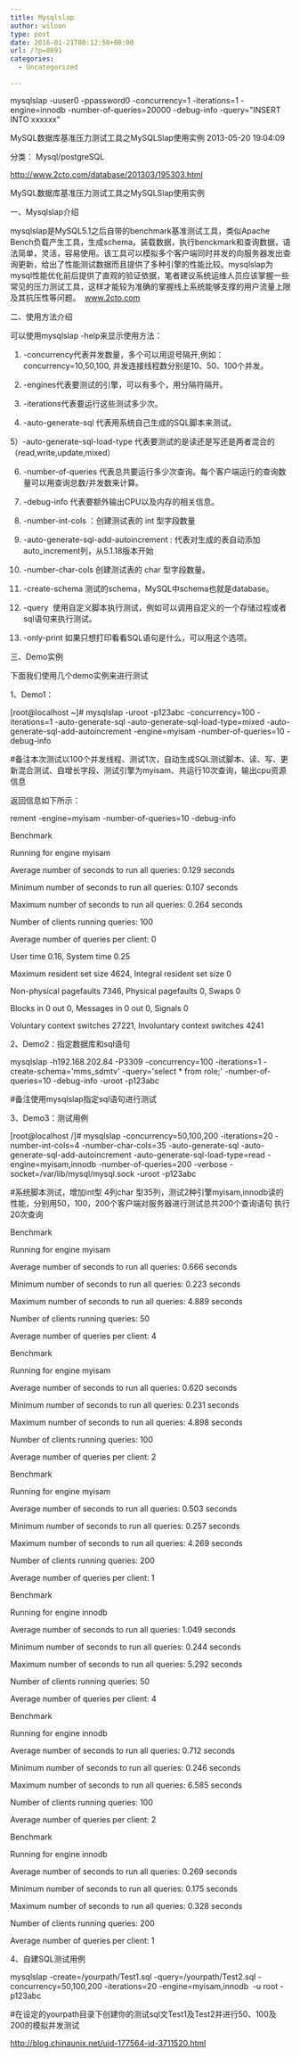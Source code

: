 ```yaml
---
title: Mysqlslap
author: wiloon
type: post
date: 2016-01-21T00:12:50+00:00
url: /?p=8691
categories:
  - Uncategorized

---
```

mysqlslap -uuser0 -ppassword0 -concurrency=1 -iterations=1 -engine=innodb -number-of-queries=20000 -debug-info -query="INSERT INTO xxxxxx"



MySQL数据库基准压力测试工具之MySQLSlap使用实例 2013-05-20 19:04:09
  
分类： Mysql/postgreSQL
  
http://www.2cto.com/database/201303/195303.html

MySQL数据库基准压力测试工具之MySQLSlap使用实例

一、Mysqlslap介绍
  
mysqlslap是MySQL5.1之后自带的benchmark基准测试工具，类似Apache Bench负载产生工具，生成schema，装载数据，执行benckmark和查询数据，语法简单，灵活，容易使用。该工具可以模拟多个客户端同时并发的向服务器发出查询更新，给出了性能测试数据而且提供了多种引擎的性能比较。mysqlslap为mysql性能优化前后提供了直观的验证依据，笔者建议系统运维人员应该掌握一些常见的压力测试工具，这样才能较为准确的掌握线上系统能够支撑的用户流量上限及其抗压性等问题。  www.2cto.com
  
二、使用方法介绍
  
可以使用mysqlslap -help来显示使用方法：
  
1) -concurrency代表并发数量，多个可以用逗号隔开,例如：concurrency=10,50,100, 并发连接线程数分别是10、50、100个并发。
  
2) -engines代表要测试的引擎，可以有多个，用分隔符隔开。
  
3) -iterations代表要运行这些测试多少次。
  
4) -auto-generate-sql 代表用系统自己生成的SQL脚本来测试。
  
5）-auto-generate-sql-load-type 代表要测试的是读还是写还是两者混合的（read,write,update,mixed）
  
6) -number-of-queries 代表总共要运行多少次查询。每个客户端运行的查询数量可以用查询总数/并发数来计算。
  
7) -debug-info 代表要额外输出CPU以及内存的相关信息。
  
8) -number-int-cols ：创建测试表的 int 型字段数量
  
9) -auto-generate-sql-add-autoincrement : 代表对生成的表自动添加auto_increment列，从5.1.18版本开始
  
10) -number-char-cols 创建测试表的 char 型字段数量。
  
11) -create-schema 测试的schema，MySQL中schema也就是database。
  
12) -query  使用自定义脚本执行测试，例如可以调用自定义的一个存储过程或者sql语句来执行测试。
  
13) -only-print 如果只想打印看看SQL语句是什么，可以用这个选项。
  
三、Demo实例
  
下面我们使用几个demo实例来进行测试
  
1、Demo1：
  
[root@localhost ~]# mysqlslap -uroot -p123abc -concurrency=100 -iterations=1 -auto-generate-sql -auto-generate-sql-load-type=mixed -auto-generate-sql-add-autoincrement -engine=myisam -number-of-queries=10 -debug-info
  
#备注本次测试以100个并发线程、测试1次，自动生成SQL测试脚本、读、写、更新混合测试、自增长字段、测试引擎为myisam、共运行10次查询，输出cpu资源信息
  
返回信息如下所示：
  
rement -engine=myisam -number-of-queries=10 -debug-info
  
Benchmark
  
Running for engine myisam
  
Average number of seconds to run all queries: 0.129 seconds
  
Minimum number of seconds to run all queries: 0.107 seconds
  
Maximum number of seconds to run all queries: 0.264 seconds
  
Number of clients running queries: 100
  
Average number of queries per client: 0
  
User time 0.16, System time 0.25
  
Maximum resident set size 4624, Integral resident set size 0
  
Non-physical pagefaults 7346, Physical pagefaults 0, Swaps 0
  
Blocks in 0 out 0, Messages in 0 out 0, Signals 0
  
Voluntary context switches 27221, Involuntary context switches 4241
  
2、Demo2：指定数据库和sql语句
  
mysqlslap -h192.168.202.84 -P3309 -concurrency=100 -iterations=1 -create-schema='mms_sdmtv' -query='select * from role;' -number-of-queries=10 -debug-info -uroot -p123abc
  
#备注使用mysqlslap指定sql语句进行测试
  
3、Demo3：测试用例
  
[root@localhost /]# mysqlslap -concurrency=50,100,200 -iterations=20 -number-int-cols=4 -number-char-cols=35 -auto-generate-sql -auto-generate-sql-add-autoincrement -auto-generate-sql-load-type=read -engine=myisam,innodb -number-of-queries=200 -verbose -socket=/var/lib/mysql/mysql.sock -uroot -p123abc
  
#系统脚本测试，增加int型 4列char 型35列，测试2种引擎myisam,innodb读的性能，分别用50，100，200个客户端对服务器进行测试总共200个查询语句 执行20次查询
  
Benchmark
  
Running for engine myisam
  
Average number of seconds to run all queries: 0.666 seconds
  
Minimum number of seconds to run all queries: 0.223 seconds
  
Maximum number of seconds to run all queries: 4.889 seconds
  
Number of clients running queries: 50
  
Average number of queries per client: 4
  
Benchmark
  
Running for engine myisam
  
Average number of seconds to run all queries: 0.620 seconds
  
Minimum number of seconds to run all queries: 0.231 seconds
  
Maximum number of seconds to run all queries: 4.898 seconds
  
Number of clients running queries: 100
  
Average number of queries per client: 2
  
Benchmark
  
Running for engine myisam
  
Average number of seconds to run all queries: 0.503 seconds
  
Minimum number of seconds to run all queries: 0.257 seconds
  
Maximum number of seconds to run all queries: 4.269 seconds
  
Number of clients running queries: 200
  
Average number of queries per client: 1
  
Benchmark
  
Running for engine innodb
  
Average number of seconds to run all queries: 1.049 seconds
  
Minimum number of seconds to run all queries: 0.244 seconds
  
Maximum number of seconds to run all queries: 5.292 seconds
  
Number of clients running queries: 50
  
Average number of queries per client: 4
  
Benchmark
  
Running for engine innodb
  
Average number of seconds to run all queries: 0.712 seconds
  
Minimum number of seconds to run all queries: 0.246 seconds
  
Maximum number of seconds to run all queries: 6.585 seconds
  
Number of clients running queries: 100
  
Average number of queries per client: 2
  
Benchmark
  
Running for engine innodb
  
Average number of seconds to run all queries: 0.269 seconds
  
Minimum number of seconds to run all queries: 0.175 seconds
  
Maximum number of seconds to run all queries: 0.328 seconds
  
Number of clients running queries: 200
  
Average number of queries per client: 1
  
4、自建SQL测试用例
  
mysqlslap -create=/yourpath/Test1.sql -query=/yourpath/Test2.sql -concurrency=50,100,200 -iterations=20 -engine=myisam,innodb  -u root -p123abc
  
#在设定的yourpath目录下创建你的测试sql文Test1及Test2并进行50、100及200的模拟并发测试

http://blog.chinaunix.net/uid-177564-id-3711520.html